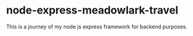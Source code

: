 # node-express-meadowlark-travel
This is a journey of my node js express framework for backend purposes.
